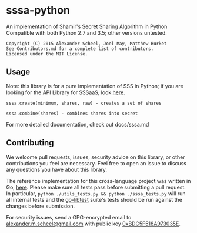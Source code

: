 # sssa-python
An implementation of Shamir's Secret Sharing Algorithm in Python
Compatible with both Python 2.7 and 3.5; other versions untested.

    Copyright (C) 2015 Alexander Scheel, Joel May, Matthew Burket  
    See Contributors.md for a complete list of contributors.  
    Licensed under the MIT License.  

## Usage
Note: this library is for a pure implementation of SSS in Python;
if you are looking for the API Library for SSSaaS, look [here](https://github.com/SSSAAS/sssaas-python).

    sssa.create(minimum, shares, raw) - creates a set of shares

    sssa.combine(shares) - combines shares into secret

For more detailed documentation, check out docs/sssa.md

## Contributing
We welcome pull requests, issues, security advice on this library, or other contributions you feel are necessary. Feel free to open an issue to discuss any questions you have about this library.

The reference implementation for this cross-language project was written in Go, [here](https://github.com/SSSAAS/sssa-golang).
Please make sure all tests pass before submitting a pull request. In particular,
`python ./utils_tests.py && python ./sssa_tests.py` will run all internal tests
and the [go-libtest](https://github.com/SSSAAS/go-libtest) suite's tests should be run
against the changes before submission.

For security issues, send a GPG-encrypted email to <alexander.m.scheel@gmail.com> with public key [0xBDC5F518A973035E](https://pgp.mit.edu/pks/lookup?op=vindex&search=0xBDC5F518A973035E).
